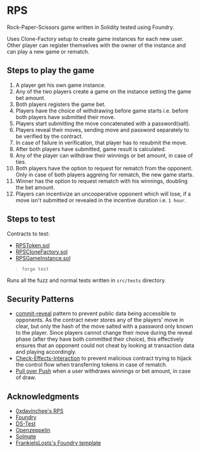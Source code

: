 # RPS

Rock-Paper-Scissors game written in Solidity tested using Foundry.

Uses Clone-Factory setup to create game instances for each new user. Other player can register themselves with the owner of the instance and can play a new game or rematch.

## Steps to play the game

1. A player get his own game instance.
2. Any of the two players create a game on the instance setting the game bet amount.
3. Both players registers the game bet.
4. Players have the choice of withdrawing before game starts i.e. before both players have submitted their move.
5. Players start submitting the move concatenated with a password(salt).
6. Players reveal their moves, sending move and password separately to be verified by the contract.
7. In case of failure in verification, that player has to resubmit the move.
8. After both players have submitted, game result is calculated.
9. Any of the player can withdraw their winnings or bet amount, in case of ties.
10. Both players have the option to request for rematch from the opponent. Only in case of both players aggreing for rematch, the new game starts.
11. Winner has the option to request rematch with his winnings, doubling the bet amount.
12. Players can incentivize an uncooperative opponent which will lose, if a move isn't submitted or revealed in the incentive duration i.e. `1 hour`.

## Steps to test

Contracts to test:

- [RPSToken.sol](src/RPSToken.sol)
- [RPSCloneFactory.sol](src/RPSCloneFactory.sol)
- [RPSGameInstance.sol](src/RPSGameInstance.sol)

> `forge test`

Runs all the fuzz and normal tests written in `src/tests` directory.

## Security Patterns

- [commit-reveal](https://blockchain-academy.hs-mittweida.de/courses/solidity-coding-beginners-to-intermediate/lessons/solidity-11-coding-patterns/topic/commit-reveal/) pattern to prevent public data being accessible to opponents. As the contract never stores any of the players' move in clear, but only the hash of the move salted with a password only known to the player. Since players cannot change their move during the reveal phase (after they have both committed their choice), this effectively ensures that an opponent could not cheat by looking at transaction data and playing accordingly.
- [Check-Effects-Interaction](https://github.com/fravoll/solidity-patterns/blob/master/docs/checks_effects_interactions.md) to prevent malicious contract trying to hijack the control flow when transferring tokens in case of rematch.
- [Pull over Push](https://github.com/fravoll/solidity-patterns/blob/master/docs/pull_over_push.md) when a user withdraws winnings or bet amount, in case of draw.

## Acknowledgments

- [0xdavinchee's RPS](https://github.com/0xdavinchee/RockPaperScissors-test-project)
- [Foundry](https://github.com/gaknost/foundry)
- [DS-Test](https://github.com/dapphub/ds-test)
- [Openzeppelin](https://github.com/OpenZeppelin/openzeppelin-contracts)
- [Solmate](https://github.com/rari-capital/solmate)
- [FrankieIsLosts's Foundry template](https://github.com/FrankieIsLost/forge-template)
